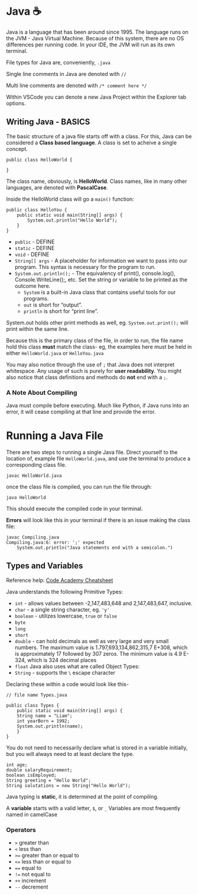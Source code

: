 # Java ☕
Java is a language that has been around since 1995.
The language runs on the JVM - Java Virtual Machine. Because of this system, there are no OS differences per running code. In your IDE, the JVM will run as its own terminal.

File types for Java are, conveniently, `.java`

Single line comments in Java are denoted with `//`

Multi line comments are denoted with `/* comment here */`

Within VSCode you can denote a new Java Project within the Explorer tab options.

## Writing Java - **BASICS**
The basic structure of a java file starts off with a class. For this, Java can be considered a **Class based language**. A class is set to acheive a single concept.

    public class HelloWorld {
    
    }
The class name, obviously, is **HelloWorld**. Class names, like in many other languages, are denoted with **PascalCase**.

Inside the HelloWorld class will go a `main()` function:

    public class HelloYou {
        public static void main(String[] args) {
            System.out.println("Hello World");
        }
    }

- `public` - DEFINE
- `static` - DEFINE
- `void` - DEFINE
- `String[] args` - A placeholder for information we want to pass into our program. This syntax is necessary for the program to run.
- `System.out.println();` - The equivalency of print(), console.log(), Console.WriteLine();, etc. Set the string or variable to be printed as the outcome here.
    - `System` is a built-in Java class that contains useful tools for our programs.
    - `out` is short for “output”.
    - `println` is short for “print line”.

System.out holds other print methods as well, eg. `System.out.print();` will print within the same line.

Because this is the primary class of the file, in order to run, the file name hold this class **must** match the class- eg, the examples here must be held in either `HelloWorld.java` or `HelloYou.java`

You may also notice through the use of `;` that Java does not interpret whitespace. Any usage of such is purely for **user readability**.
You might also notice that class definitions and methods do **not** end with a `;`.

### A Note About Compiling
Java must compile before executing. Much like Python, if Java runs into an error, it will cease compiling at that line and provide the error.

# Running a Java File
There are two steps to running a single Java file.
Direct yourself to the location of, example file `HelloWorld.java`, and use the terminal to produce a corresponding class file.

    javac HelloWorld.java
once the class file is compiled, you can run the file through:

    java HelloWorld
This should execute the compiled code in your terminal.

**Errors** will look like this in your terminal if there is an issue making the class file:

    javac Compiling.java
    Compiling.java:6: error: ';' expected
        System.out.println("Java statements end with a semicolon.")

## Types and Variables
Reference help: [Code Academy Cheatsheet](https://www.codecademy.com/learn/learn-java/modules/learn-java-variables/cheatsheet)

Java understands the following Primitive Types:
- `int` - allows values between -2,147,483,648 and 2,147,483,647, inclusive.
- `char` - a single string character, eg. `'y'`
- `boolean` - utilizes lowercase, `true` or `false`
- `byte`
- `long`
- `short`
- `double` - can hold decimals as well as very large and very small numbers. The maximum value is 1.797,693,134,862,315,7 E+308, which is approximately 17 followed by 307 zeros. The minimum value is 4.9 E-324, which is 324 decimal places
- `float`
Java also uses what are called Object Types:
- `String` - supports the `\` escape character

Declaring these within a code would look like this-

    // file name Types.java

    public class Types {
        public static void main(String[] args) {
        String name = "Liam";
        int yearBorn = 1992;
        System.out.println(name);
        }
    }
You do not need to necessarily declare what is stored in a variable initially, but you will always need to at least declare the type.

    int age;
    double salaryRequirement;
    boolean isEmployed;
    String greeting = "Hello World";
    String salutations = new String("Hello World");
Java typing is **static**, it is determined at the point of compiling.

A **variable** starts with a valid letter, `$`, or `_`
Variables are most frequently named in camelCase

### Operators
- `>` greater than
- `<` less than
- `>=` greater than or equal to
- `<=` less than or equal to
- `==` equal to
- `!=` not equal to
- `++` increment
- `--` decrement